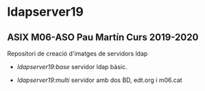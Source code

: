 # ldapserver19

## ASIX M06-ASO Pau Martín Curs 2019-2020

Repositori de creació d'imatges de servidors ldap

* *ldapserver19:base* servidor ldap bàsic.

* *ldapserver19:multi* servidor amb dos BD, edt.org i m06.cat
